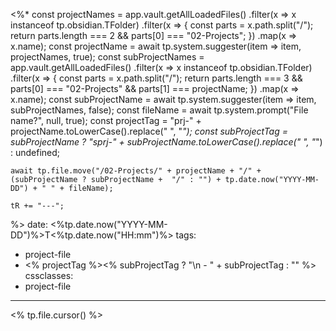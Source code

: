 <%*
	const projectNames = app.vault.getAllLoadedFiles()
	  .filter(x => x instanceof tp.obsidian.TFolder)
	  .filter(x => {
		  const parts = x.path.split("/");
		  return parts.length === 2 && parts[0] === "02-Projects";
	  })
	  .map(x => x.name);
	const projectName = await tp.system.suggester(item => item, projectNames, true);
	const subProjectNames = app.vault.getAllLoadedFiles()
	  .filter(x => x instanceof tp.obsidian.TFolder)
	  .filter(x => {
		  const parts = x.path.split("/");
		  return parts.length === 3 && parts[0] === "02-Projects" && parts[1] === projectName;
	  })
	  .map(x => x.name);
	const subProjectName = await tp.system.suggester(item => item, subProjectNames, false);
	const fileName = await tp.system.prompt("File name?", null, true);
	const projectTag = "prj-" + projectName.toLowerCase().replace(" ", "_");
	const subProjectTag = subProjectName ? "sprj-" + subProjectName.toLowerCase().replace(" ", "_") : undefined;

	await tp.file.move("/02-Projects/" + projectName + "/" + (subProjectName ? subProjectName +  "/" : "") + tp.date.now("YYYY-MM-DD") + " " + fileName);
	
	tR += "---";
%>
date: <%tp.date.now("YYYY-MM-DD")%>T<%tp.date.now("HH:mm")%>
tags:
  - project-file
  - <% projectTag %><% subProjectTag ? "\n  - " + subProjectTag : "" %>
cssclasses:
  - project-file
---

<% tp.file.cursor() %>